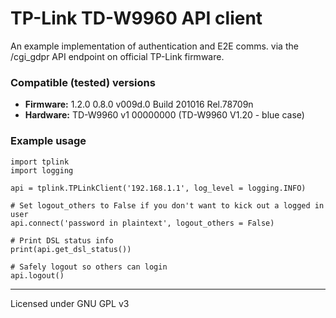 # TP-Link TD-W9960 API client

An example implementation of authentication and E2E comms. via the /cgi_gdpr API endpoint on official TP-Link firmware.

### Compatible (tested) versions
* **Firmware:** 1.2.0 0.8.0 v009d.0 Build 201016 Rel.78709n
* **Hardware:** TD-W9960 v1 00000000 (TD-W9960 V1.20 - blue case)

### Example usage
```
import tplink
import logging

api = tplink.TPLinkClient('192.168.1.1', log_level = logging.INFO)

# Set logout_others to False if you don't want to kick out a logged in user
api.connect('password in plaintext', logout_others = False)

# Print DSL status info
print(api.get_dsl_status())

# Safely logout so others can login
api.logout()
```
___

Licensed under GNU GPL v3
